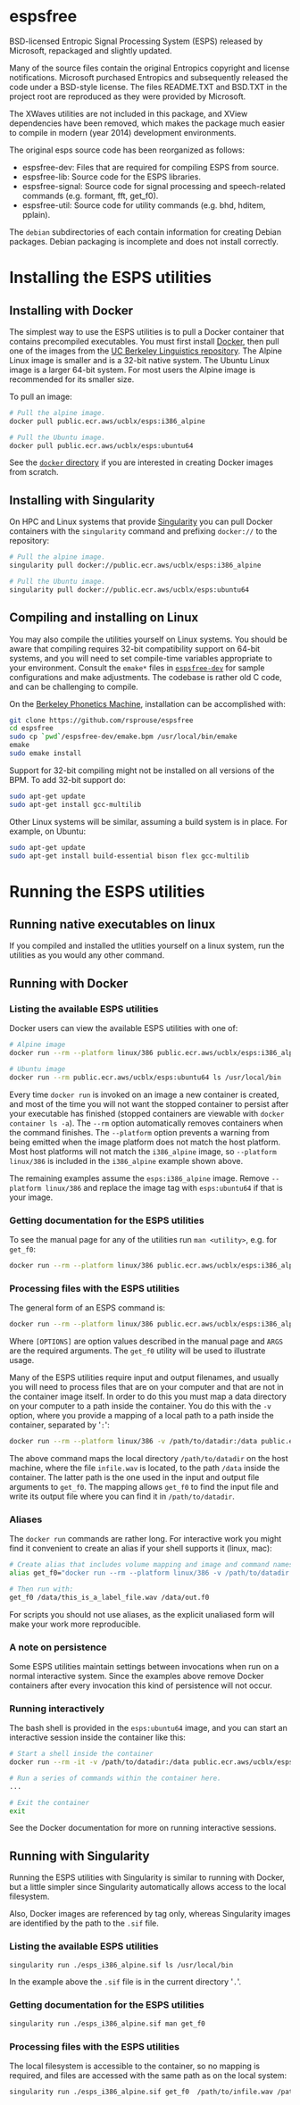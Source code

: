 espsfree
========

BSD-licensed Entropic Signal Processing System (ESPS) released by Microsoft,
repackaged and slightly updated.

Many of the source files contain the original Entropics copyright and license
notifications. Microsoft purchased Entropics and subsequently released the
code under a BSD-style license. The files README.TXT and BSD.TXT in the
project root are reproduced as they were provided by Microsoft.

The XWaves utilities are not included in this package, and XView dependencies
have been removed, which makes the package much easier to compile in modern
(year 2014) development environments.

The original esps source code has been reorganized as follows:

- espsfree-dev: Files that are required for compiling ESPS from source.
- espsfree-lib: Source code for the ESPS libraries.
- espsfree-signal: Source code for signal processing and speech-related commands (e.g. formant, fft, get\_f0).
- espsfree-util: Source code for utility commands (e.g. bhd, hditem, pplain).

The `debian` subdirectories of each contain information for creating Debian
packages. Debian packaging is incomplete and does not install correctly.

# Installing the ESPS utilities

## Installing with Docker

The simplest way to use the ESPS utilities is to pull a Docker container that
contains precompiled executables. You must first install
[Docker](https://www.docker.com/), then pull one of the images from the
[UC Berkeley Linguistics repository](https://gallery.ecr.aws/ucblx/esps).
The Alpine Linux image is smaller and is a 32-bit native system. The Ubuntu
Linux image is a larger 64-bit system. For most users the Alpine image is
recommended for its smaller size.

To pull an image:

```bash
# Pull the alpine image.
docker pull public.ecr.aws/ucblx/esps:i386_alpine

# Pull the Ubuntu image.
docker pull public.ecr.aws/ucblx/esps:ubuntu64
```

See the [`docker` directory](docker) if you are interested in creating Docker
images from scratch.

## Installing with Singularity

On HPC and Linux systems that provide [Singularity](https://sylabs.io/singularity/)
you can pull Docker containers with the `singularity` command and
prefixing `docker://` to the repository:

```bash
# Pull the alpine image.
singularity pull docker://public.ecr.aws/ucblx/esps:i386_alpine

# Pull the Ubuntu image.
singularity pull docker://public.ecr.aws/ucblx/esps:ubuntu64
```

## Compiling and installing on Linux

You may also compile the utilities yourself on Linux systems. You should be
aware that compiling requires 32-bit compatibility support on 64-bit systems,
and you will need to set compile-time variables appropriate to your
environment. Consult the `emake*` files in [`espsfree-dev`](espsfree-dev) for sample
configurations and make adjustments. The codebase is rather old C code, and
can be challenging to compile.

On the [Berkeley Phonetics Machine](https://linguistics.berkeley.edu/plab/guestwiki/index.php?title=Berkeley_Phonetics_Machine), installation can be accomplished with:

```bash
git clone https://github.com/rsprouse/espsfree
cd espsfree
sudo cp `pwd`/espsfree-dev/emake.bpm /usr/local/bin/emake
emake
sudo emake install
```

Support for 32-bit compiling might not be installed on all versions of the
BPM. To add 32-bit support do:

```bash
sudo apt-get update
sudo apt-get install gcc-multilib
```

Other Linux systems will be similar, assuming a build system is in place. For
example, on Ubuntu:

```bash
sudo apt-get update
sudo apt-get install build-essential bison flex gcc-multilib
```

# Running the ESPS utilities

## Running native executables on linux

If you compiled and installed the utlities yourself on a linux system, run the
utilities as you would any other command.

## Running with Docker

### Listing the available ESPS utilities

Docker users can view the available ESPS utilities with one of:

```bash
# Alpine image
docker run --rm --platform linux/386 public.ecr.aws/ucblx/esps:i386_alpine ls /usr/local/bin

# Ubuntu image
docker run --rm public.ecr.aws/ucblx/esps:ubuntu64 ls /usr/local/bin
```

Every time `docker run` is invoked on an image a new container is created, and
most of the time you will not want the stopped container to persist after
your executable has finished (stopped containers are viewable with
`docker container ls -a`).  The `--rm` option automatically removes containers
when the command finishes. The `--platform` option prevents a warning from
being emitted when the image platform does not match the host platform.
Most host platforms will not match the `i386_alpine` image, so
`--platform linux/386` is included in the `i386_alpine` example shown above.

The remaining examples assume the `esps:i386_alpine` image. Remove
`--platform linux/386` and replace the image tag with `esps:ubuntu64` if that is
your image.

### Getting documentation for the ESPS utilities

To see the manual page for any of the utilities run `man <utility>`, e.g. for
`get_f0`:

```bash
docker run --rm --platform linux/386 public.ecr.aws/ucblx/esps:i386_alpine man get_f0
```

### Processing files with the ESPS utilities

The general form of an ESPS command is:

```bash
docker run --rm --platform linux/386 public.ecr.aws/ucblx/esps:i386_alpine esps_cmd [OPTIONS] ARGS
```

Where `[OPTIONS]` are option values described in the manual page and
`ARGS` are the required arguments. The `get_f0` utility will be used to
illustrate usage.

Many of the ESPS utilities require input and output filenames, and usually you
will need to process files that are on your computer and that are not in the
container image itself. In order to do this you must map a data directory on
your computer to a path inside the container. You do this with the `-v` option,
where you provide a mapping of a local path to a path inside the container,
separated by '`:`':

```bash
docker run --rm --platform linux/386 -v /path/to/datadir:/data public.ecr.aws/ucblx/esps:i386_alpine get_f0 /data/infile.wav /data/infile.f0
```

The above command maps the local directory `/path/to/datadir` on the host
machine, where the file `infile.wav` is located, to the path `/data` inside
the container. The latter path is the one used in the input and output file
arguments to `get_f0`. The mapping allows `get_f0` to find the input file
and write its output file where you can find it in `/path/to/datadir`.

### Aliases

The `docker run` commands are rather long. For interactive work you might find
it convenient to create an alias if your shell supports it (linux, mac):

```bash
# Create alias that includes volume mapping and image and command names:
alias get_f0="docker run --rm --platform linux/386 -v /path/to/datadir:/data public.ecr.aws/ucblx/esps:i386_alpine get_f0"

# Then run with:
get_f0 /data/this_is_a_label_file.wav /data/out.f0
```

For scripts you should not use aliases, as the explicit unaliased form will make
your work more reproducible.

### A note on persistence

Some ESPS utilities maintain settings between invocations when run on a normal
interactive system. Since the examples above remove Docker containers after
every invocation this kind of persistence will not occur.

### Running interactively

The bash shell is provided in the `esps:ubuntu64` image, and you can start
an interactive session inside the container like this:

```bash
# Start a shell inside the container
docker run --rm -it -v /path/to/datadir:/data public.ecr.aws/ucblx/esps:ubuntu64 /bin/bash

# Run a series of commands within the container here.
...

# Exit the container
exit
```

See the Docker documentation for more on running interactive sessions.

## Running with Singularity

Running the ESPS utilities with Singularity is similar to running with
Docker, but a little simpler since Singularity automatically allows access
to the local filesystem.

Also, Docker images are referenced by tag only, whereas Singularity images
are identified by the path to the `.sif` file.

### Listing the available ESPS utilities

```bash
singularity run ./esps_i386_alpine.sif ls /usr/local/bin
```

In the example above the `.sif` file is in the current directory '`.`'.

### Getting documentation for the ESPS utilities

```bash
singularity run ./esps_i386_alpine.sif man get_f0
```

### Processing files with the ESPS utilities

The local filesystem is accessible to the container, so no mapping is
required, and files are accessed with the same path as on the local system:

```bash
singularity run ./esps_i386_alpine.sif get_f0  /path/to/infile.wav /path/to/outfile.f0
```
